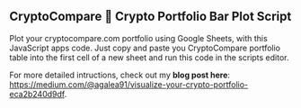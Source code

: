 ## CryptoCompare 🤑 Crypto Portfolio Bar Plot Script

Plot your cryptocompare.com portfolio using Google Sheets, with this JavaScript apps code. Just copy and paste you CryptoCompare portfolio table into the first cell of a new sheet and run this code in the scripts editor.

For more detailed intructions, check out my __blog post here__:
https://medium.com/@agalea91/visualize-your-crypto-portfolio-eca2b240d9df.
